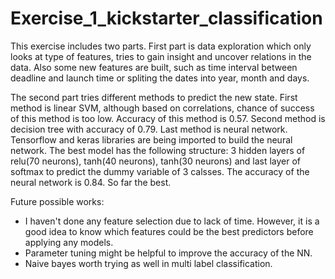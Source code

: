 # Exercise_1_kickstarter_classification
This exercise includes two parts. First part is data exploration which only looks at type of features, tries to gain insight and uncover relations in the data. Also some new features are built, such as time interval between deadline and launch time or spliting the dates into year, month and days. 


The second part tries different methods to predict the new state. 
First method is linear SVM, although based on correlations, chance of success of this method is too low. Accuracy of this method is 0.57. 
Second method is decision tree with accuracy of 0.79. 
Last method is neural network. Tensorflow and keras libraries are being imported to build the neural network. The best model has the following structure:
3 hidden layers of relu(70 neurons), tanh(40 neurons), tanh(30 neurons) and last layer of softmax to predict the dummy variable of 3 calsses. 
The accuracy of the neural network is 0.84. So far the best. 

Future possible works:
* I haven't done any feature selection due to lack of time. However, it is a good idea to know which features could be the best predictors before applying any models. 
* Parameter tuning might be helpful to improve the accuracy of the NN.
* Naive bayes worth trying as well in multi label classification. 

